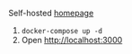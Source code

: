 Self-hosted [homepage](https://github.com/gethomepage/homepage)

1. `docker-compose up -d`
2. Open [http://localhost:3000](http://localhost:3000)
